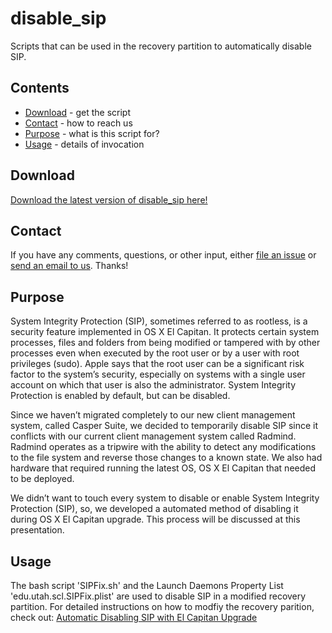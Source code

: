 # disable_sip
Scripts that can be used in the recovery partition to automatically disable SIP.
## Contents

* [Download](#download) - get the script
* [Contact](#contact) - how to reach us
* [Purpose](#purpose) - what is this script for?
* [Usage](#usage) - details of invocation

## Download

[Download the latest version of disable_sip here!](../../releases/)


## Contact

If you have any comments, questions, or other input, either [file an issue](../../issues) or [send an email to us](mailto:mlib-its-mac-github@lists.utah.edu). Thanks!

## Purpose
System Integrity Protection (SIP), sometimes referred to as rootless, is a security feature implemented in OS X El Capitan. It protects certain system processes, files and folders from being modified or tampered with by other processes even when executed by the root user or by a user with root privileges (sudo). Apple says that the root user can be a significant risk factor to the system’s security, especially on systems with a single user account on which that user is also the administrator. System Integrity Protection is enabled by default, but can be disabled.

Since we haven’t migrated completely to our new client management system, called Casper Suite, we decided to temporarily disable SIP since it conflicts with our current client management system called Radmind. Radmind operates as a tripwire with the ability to detect any modifications to the file system and reverse those changes to a known state. We also had hardware that required running the latest OS, OS X El Capitan that needed to be deployed.

We didn’t want to touch every system to disable or enable System Integrity Protection (SIP), so, we developed a automated method of disabling it during OS X El Capitan upgrade. This process will be discussed at this presentation.

## Usage
The bash script 'SIPFix.sh' and the Launch Daemons Property List 'edu.utah.scl.SIPFix.plist' are used to disable SIP in a modified recovery partition. For detailed instructions on how to modfiy the recovery parition, check out:  [Automatic Disabling SIP with El Capitan Upgrade](https://apple.lib.utah.edu/?p=1444)

